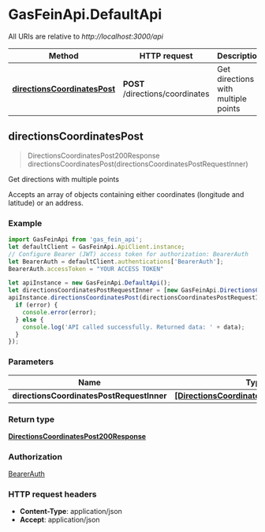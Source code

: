 # GasFeinApi.DefaultApi

All URIs are relative to *http://localhost:3000/api*

Method | HTTP request | Description
------------- | ------------- | -------------
[**directionsCoordinatesPost**](DefaultApi.md#directionsCoordinatesPost) | **POST** /directions/coordinates | Get directions with multiple points



## directionsCoordinatesPost

> DirectionsCoordinatesPost200Response directionsCoordinatesPost(directionsCoordinatesPostRequestInner)

Get directions with multiple points

Accepts an array of objects containing either coordinates (longitude and latitude) or an address.

### Example

```javascript
import GasFeinApi from 'gas_fein_api';
let defaultClient = GasFeinApi.ApiClient.instance;
// Configure Bearer (JWT) access token for authorization: BearerAuth
let BearerAuth = defaultClient.authentications['BearerAuth'];
BearerAuth.accessToken = "YOUR ACCESS TOKEN"

let apiInstance = new GasFeinApi.DefaultApi();
let directionsCoordinatesPostRequestInner = [new GasFeinApi.DirectionsCoordinatesPostRequestInner()]; // [DirectionsCoordinatesPostRequestInner] | 
apiInstance.directionsCoordinatesPost(directionsCoordinatesPostRequestInner, (error, data, response) => {
  if (error) {
    console.error(error);
  } else {
    console.log('API called successfully. Returned data: ' + data);
  }
});
```

### Parameters


Name | Type | Description  | Notes
------------- | ------------- | ------------- | -------------
 **directionsCoordinatesPostRequestInner** | [**[DirectionsCoordinatesPostRequestInner]**](DirectionsCoordinatesPostRequestInner.md)|  | 

### Return type

[**DirectionsCoordinatesPost200Response**](DirectionsCoordinatesPost200Response.md)

### Authorization

[BearerAuth](../README.md#BearerAuth)

### HTTP request headers

- **Content-Type**: application/json
- **Accept**: application/json

